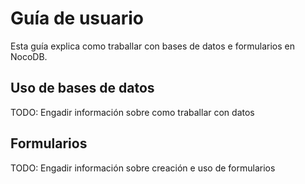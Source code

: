 # Guía de usuario

Esta guía explica como traballar con bases de datos e formularios en NocoDB.

## Uso de bases de datos

TODO: Engadir información sobre como traballar con datos

## Formularios

TODO: Engadir información sobre creación e uso de formularios